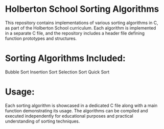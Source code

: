 # Holberton School Sorting Algorithms

This repository contains implementations of various sorting algorithms in C, as part of the Holberton School curriculum. Each algorithm is implemented in a separate C file, and the repository includes a header file defining function prototypes and structures.

# Sorting Algorithms Included:

Bubble Sort
Insertion Sort
Selection Sort
Quick Sort

# Usage:

Each sorting algorithm is showcased in a dedicated C file along with a main function demonstrating its usage. The algorithms can be compiled and executed independently for educational purposes and practical understanding of sorting techniques.